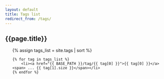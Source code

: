 ```yaml
---
layout: default
title: Tags list
redirect_from: /tags/
---
```


<h2 class="post_title">{{page.title}}</h2>

<ul class="tag_box inline">
    {% assign tags_list = site.tags | sort %}

    {% for tag in tags_list %}
        <li><a href="{{ BASE_PATH }}/tag/{{ tag[0] }}">{{ tag[0] }}</a> <span> ... {{ tag[1].size }}</span></li>
    {% endfor %}
</ul>